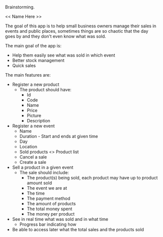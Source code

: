 Brainstorming.

<< Name  Here >>

The goal of this app is to help small business owners manage their sales in events and public places, sometimes things are so chaotic that the day goes by and they don't even know what was sold.

The main goal of the app is:
- Help them easily see what was sold in which event
- Better stock management
- Quick sales

The main features are:
- Register a new product
	- The product should have:
		- Id
		- Code
		- Name
		- Price
		- Picture
		- Description
- Register a new event
	- Name
	- Duration - Start and ends at given time
	- Day
	- Location
	- Sold products <> Product list
	- Cancel a sale 
	- Create a sale
- Sell a product in a given event
	- The sale should include:
		- The product(s) being sold, each product may have up to product amount sold
		- The event we are at
		- The time
		- The payment method
		- The amount of products
		- The total money spent
		- The money per product
- See in real time what was sold and in what time
	- Progress bar indicating how 
- Be able to access later what the total sales and the products sold
